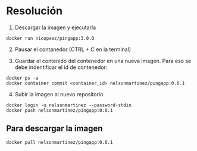 # Resolución

1. Descargar la imagen y ejecutarla

```
docker run nicopaez/pingapp:3.0.0
```

2. Pausar el contanedor (CTRL + C en la terminal)

3. Guardar el contenido del contenedor en una nueva imagen. Para eso se debe indentificar el id de contenedor:

```
docker ps -a
docker container commit <container_id> nelsonmartinez/pingapp:0.0.1
```

4. Subir la imagen al nuevo repositorio

```
docker login -u nelsonmartinez --password-stdin
docker push nelsonmartinez/pingapp:0.0.1
```

## Para descargar la imagen

```
docker pull nelsonmartinez/pingapp:0.0.1
```
